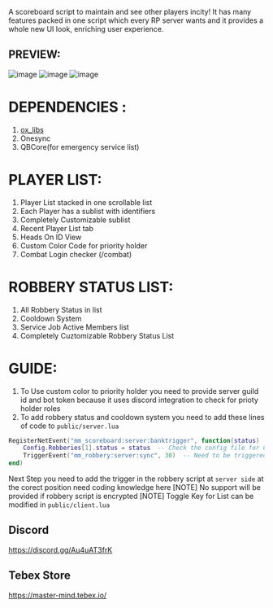 A scoreboard script to maintain and see other players incity! It has many features packed in one script which every RP server wants and it provides a whole new UI look, enriching user experience.


## PREVIEW:
![image](https://imgur.com/GFV70Q0)
![image](https://imgur.com/cDhkRks)
![image](https://imgur.com/ze8vy1c)

# DEPENDENCIES :  
1. [ox_libs](https://github.com/overextended/ox_lib)
2. Onesync
3. QBCore(for emergency service list)

# PLAYER LIST:
1. Player List stacked in one scrollable list
2. Each Player has a sublist with identifiers
3. Completely Customizable sublist
4. Recent Player List tab
5. Heads On ID View
6. Custom Color Code for priority holder
7. Combat Login checker (/combat)


# ROBBERY STATUS LIST:
1. All Robbery Status in list
2. Cooldown System
3. Service Job Active Members list
4. Completely Cuztomizable Robbery Status List

# GUIDE:
1. To Use custom color to priority holder you need to provide server guild id and bot token because it uses discord integration to check for prioty holder roles
2. To add robbery status and cooldown system you need to add these lines of code to `public/server.lua`
```lua
RegisterNetEvent("mm_scoreboard:server:banktrigger", function(status)  -- every robbery need to have individual trigger event name
    Config.Robberies[1].status = status  -- Check the config file for Config.Robberies and set the correct index for the specific robbery
    TriggerEvent("mm_robbery:server:sync", 30)  -- Need to be triggered with cooldown value for the specific robbery --[[ cooldown value in minutes here it is 30 ]]
end)
```
Next Step you need to add the trigger in the robbery script at `server side` at the corect position need coding knowledge here
[NOTE] No support will be provided if robbery script is encrypted
[NOTE] Toggle Key for List can be modified in `public/client.lua`

## Discord
https://discord.gg/Au4uAT3frK

## Tebex Store
https://master-mind.tebex.io/